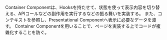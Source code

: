 Container Componentは、Hooksを持たせて、状態を使って表示内容を切り替える、APIコールなどの副作用を実行するなどの振る舞いを実装する。
また、コンテキストを参照し、Presentational Componentへ表示に必要なデータを渡す。
Container Componentを用いることで、ページを実装する上でコードが複雑化することを防ぐ。
